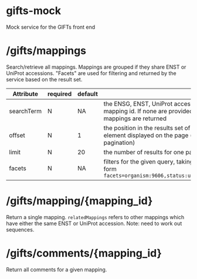 # gifts-mock
Mock service for the GIFTs front end

# /gifts/mappings

Search/retrieve all mappings. Mappings are grouped if they share ENST or UniProt accessions. "Facets" are used for filtering and returned by the service based on the result set.

|Attribute|required|default| |
|---------|--------|-------|-|
|searchTerm|N|NA|the ENSG, ENST, UniProt accession or mapping id. If none are provided all mappings are returned|
|offset|N|1|the position in the results set of the first element displayed on the page (for pagination)|
|limit|N|20|the number of results for one page|
|facets|N|NA|filters for the given query, taking the form `facets=organism:9606,status:unreviewed`|


# /gifts/mapping/{mapping_id}
Return a single mapping. `relatedMappings` refers to other mappings which have either the same ENST or UniProt accession.
Note: need to work out sequences.

# /gifts/comments/{mapping_id}
Return all comments for a given mapping.
